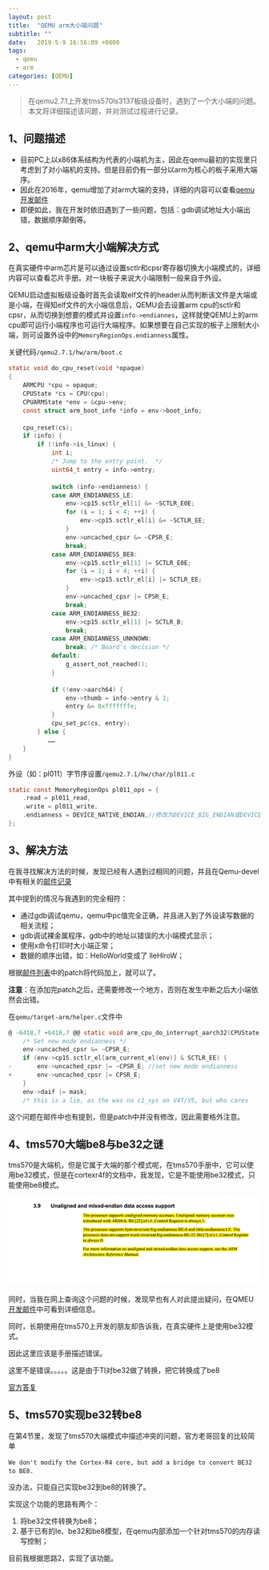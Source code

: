 ```yaml
---
layout: post
title:  "QEMU arm大小端问题"
subtitle: ""
date:   2019-5-9 16:56:09 +0800
tags:
  - qemu
  - arm
categories: [QEMU]
---
```


>在qemu2.7.1上开发tms570ls3137板级设备时，遇到了一个大小端的问题。本文将详细描述该问题，并对测试过程进行记录。

## 1、问题描述

- 目前PC上以x86体系结构为代表的小端机为主，因此在qemu最初的实现里只考虑到了对小端机的支持。但是目前仍有一部分以arm为核心的板子采用大端序。
- 因此在2016年，qemu增加了对arm大端的支持，详细的内容可以查看[qemu开发邮件]( https://lists.gnu.org/archive/html/qemu-devel/2016-01/msg03025.html) 
- 即便如此，我在开发时依旧遇到了一些问题，包括：gdb调试地址大小端出错，数据顺序颠倒等。

## 2、qemu中arm大小端解决方式

在真实硬件中arm芯片是可以通过设置sctlr和cpsr寄存器切换大小端模式的，详细内容可以查看芯片手册。对一块板子来说大小端限制一般来自于外设。

QEMU启动虚拟板级设备时首先会读取elf文件的header从而判断该文件是大端或是小端，在得知elf文件的大小端信息后，QEMU会去设置arm cpu的sctlr和cpsr，从而切换到想要的模式并设置`info->endiannes`，这样就使QEMU上的arm cpu即可运行小端程序也可运行大端程序。如果想要在自己实现的板子上限制大小端，则可设置外设中的`MemoryRegionOps.endianness`属性。

关键代码`/qemu2.7.1/hw/arm/boot.c`

```c
static void do_cpu_reset(void *opaque)
{
    ARMCPU *cpu = opaque;
    CPUState *cs = CPU(cpu);
    CPUARMState *env = &cpu->env;
    const struct arm_boot_info *info = env->boot_info;

    cpu_reset(cs);
    if (info) {
        if (!info->is_linux) {
            int i;
            /* Jump to the entry point.  */
            uint64_t entry = info->entry;

            switch (info->endianness) {
            case ARM_ENDIANNESS_LE:
                env->cp15.sctlr_el[1] &= ~SCTLR_E0E;
                for (i = 1; i < 4; ++i) {
                    env->cp15.sctlr_el[i] &= ~SCTLR_EE;
                }
                env->uncached_cpsr &= ~CPSR_E;
                break;
            case ARM_ENDIANNESS_BE8:
                env->cp15.sctlr_el[1] |= SCTLR_E0E;
                for (i = 1; i < 4; ++i) {
                    env->cp15.sctlr_el[i] |= SCTLR_EE;
                }
                env->uncached_cpsr |= CPSR_E;
                break;
            case ARM_ENDIANNESS_BE32:
                env->cp15.sctlr_el[1] |= SCTLR_B;
                break;
            case ARM_ENDIANNESS_UNKNOWN:
                break; /* Board's decision */
            default:
                g_assert_not_reached();
            }

            if (!env->aarch64) {
                env->thumb = info->entry & 1;
                entry &= 0xfffffffe;
            }
            cpu_set_pc(cs, entry);
        } else {
           ……
    }
}
```

外设（如：pl011）字节序设置`/qemu2.7.1/hw/char/pl011.c`

```c
static const MemoryRegionOps pl011_ops = {
    .read = pl011_read,
    .write = pl011_write,
    .endianness = DEVICE_NATIVE_ENDIAN,//修改为DEVICE_BIG_ENDIAN或DEVICE_LITTLE_ENDIAN
};
```

## 3、解决方法

在我寻找解决方法的时候，发现已经有人遇到过相同的问题，并且在Qemu-devel中有相关的[邮件记录](https://lists.gnu.org/archive/html/qemu-devel/2017-08/msg02186.html)

其中提到的情况与我遇到的完全相符：

- 通过gdb调试qemu，qemu中pc值完全正确，并且进入到了外设读写数据的相关流程；
- gdb调试裸金属程序，gdb中的地址以错误的大小端模式显示；
- 使用x命令打印时大小端正常；
- 数据的顺序出错，如：HelloWorld变成了 lleHlroW；

根据[邮件列表](https://lists.nongnu.org/archive/html/qemu-devel/2017-01/msg04386.html)中的patch将代码加上，就可以了。

**注意**：在添加完patch之后，还需要修改一个地方，否则在发生中断之后大小端依然会出错。

在`qemu/target-arm/helper.c`文件中

```c
@ -6418,7 +6418,7 @@ static void arm_cpu_do_interrupt_aarch32(CPUState *cs)
    /* Set new mode endianness */
    env->uncached_cpsr &= ~CPSR_E;
    if (env->cp15.sctlr_el[arm_current_el(env)] & SCTLR_EE) {
-       env->uncached_cpsr |= ~CPSR_E; //set new mode endianness
+       env->uncached_cpsr |= CPSR_E;
    }
    env->daif |= mask;
    /* this is a lie, as the was no c1_sys on V4T/V5, but who cares
```

这个问题在邮件中也有提到，但是patch中并没有修改，因此需要格外注意。

## 4、tms570大端be8与be32之谜

tms570是大端机，但是它属于大端的那个模式呢，在tms570手册中，它可以使用be32模式，但是在cortexr4f的文档中，我发现，它是不能使用be32模式，只能使用be8模式。

![cortexr4f手册](\pictures\cortexr4f-bigendian.png)

同时，当我在网上查询这个问题的时候，发现早也有人对此提出疑问，在QMEU[开发邮件](<https://lists.gnu.org/archive/html/qemu-devel/2013-03/msg00033.html>)中可看到详细信息。

同时，长期使用在tms570上开发的朋友却告诉我，在真实硬件上是使用be32模式。

因此这里应该是手册描述错误。

这里不是错误。。。。。这是由于TI对be32做了转换，把它转换成了be8

[官方答复](https://e2e.ti.com/support/microcontrollers/hercules/f/312/t/672512?TMS570LS3137-TMS570-Endianess-BE32)

## 5、tms570实现be32转be8

在第4节里，发现了tms570大端模式中描述冲突的问题，官方老哥回复的比较简单

`We don't modify the Cortex-R4 core, but add a bridge to convert BE32 to BE8.`

没办法，只能自己实现be32到be8的转换了。

实现这个功能的思路有两个：

1. 将be32文件转换为be8；
2. 基于已有的le、be32和be8模型，在qemu内部添加一个针对tms570的内存读写控制；

目前我根据思路2，实现了该功能。

